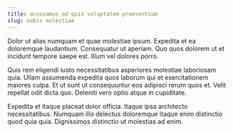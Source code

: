 ```yaml
---
title: accusamus ad quis voluptatem praesentium
slug: nobis molestiae
---
```


Dolor ut alias numquam et quae molestiae ipsum. Expedita et ea doloremque laudantium. Consequatur ut aperiam. Quo quos dolorem ut et incidunt tempore saepe est. Illum vel dolores porro.

Quis rem eligendi iusto necessitatibus asperiores molestiae laboriosam quia. Ullam assumenda expedita quos laborum qui et exercitationem maiores culpa. Et ut sunt ut consequuntur eos adipisci rerum quos et. Velit repellat odit dicta quo. Deleniti vero optio atque in cupiditate.

Expedita et itaque placeat dolor officia. Itaque ipsa architecto necessitatibus. Numquam illo delectus doloremque itaque enim distinctio quod quia quia. Dignissimos distinctio ut molestias ad enim.
